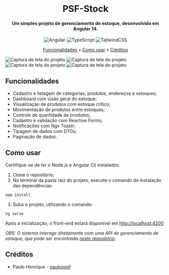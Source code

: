 <h1 align="center">PSF-Stock</h1>
<h4 align="center">Um simples projeto de gerenciamento de estoque, desenvolvido em Angular 14.</h4>
<p align="center">
  <img alt="Angular" src="https://img.shields.io/badge/angular-%230F0F11?style=for-the-badge&logo=angular&labelColor=%230F0F11">
  <img alt="TypeScript" src="https://img.shields.io/badge/TYPESCRIPT-%233178C6?style=for-the-badge&logo=typescript&logoColor=%233178C6&labelColor=black">
  <img alt="TailwindCSS" src="https://img.shields.io/badge/tailwindcss-%2306B6D4?style=for-the-badge&logo=tailwindcss&logoColor=%2306B6D4&labelColor=black">
</p>
<p align="center">
  <a href="#funcionalidades">Funcionalidades</a> •
  <a href="#como-usar">Como usar</a> •
  <a href="#créditos">Créditos</a>
</p>
<img alt="Captura de tela do projeto" src="https://i.imgur.com/PYiYHz4.png">
<img alt="Captura de tela do projeto" src="https://i.imgur.com/rx4htFe.png">
<img alt="Captura de tela do projeto" src="https://i.imgur.com/Asz4aai.png">
<img alt="Captura de tela do projeto" src="https://i.imgur.com/K2cpqJb.png">

## Funcionalidades
- Cadastro e listagem de categorias, produtos, endereços e estoques;
- Dashboard com visão geral do estoque;
- Visualização de produtos com estoque crítico;
- Movimentação de produtos entre estoques;
- Controle de quantidade de produtos;
- Cadastro e validação com Reactive Forms;
- Notificações com Ngx Toastr;
- Tipagem de dados com DTOs;
- Paginação de dados.

## Como usar
Certifique-se de ter o Node.js e Angular Cli instalados.
1. Clone o repositório;
2. No terminal da pasta raiz do projeto, execute o comando de instalação das dependências:
```
npm install
```
3. Suba o projeto, utilizando o comando:
```
ng serve
```
Após a inicialização, o front-end estará disponível em [http://localhost:4200](http://localhost:4200)

_OBS: O sistema interage diretamente com uma API de gerenciamento de estoque, que pode ser encontrada [neste repositório](https://github.com/paulooosf/psf-estoque-backend)._

## Créditos
- Paulo Henrique - [paulooosf](http://github.com/paulooosf)
